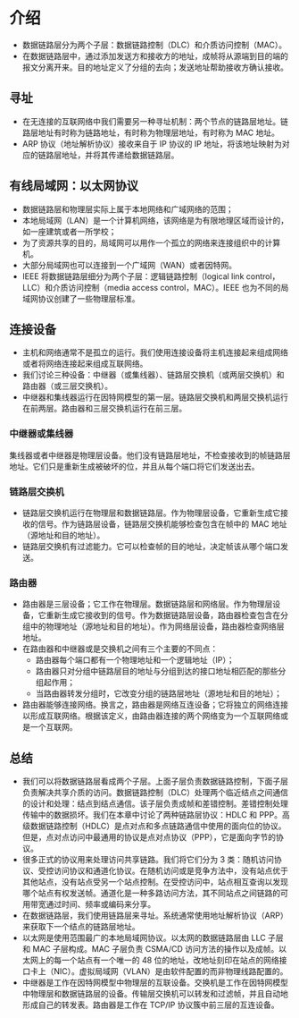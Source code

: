 # 介绍

+ 数据链路层分为两个子层：数据链路控制（DLC）和介质访问控制（MAC）。
+ 在数据链路层中，通过添加发送方和接收方的地址，成帧将从源端到目的端的报文分离开来。目的地址定义了分组的去向；发送地址帮助接收方确认接收。

## 寻址
+ 在无连接的互联网络中我们需要另一种寻址机制：两个节点的链路层地址。链路层地址有时称为链路地址，有时称为物理层地址，有时称为 MAC 地址。
+ ARP 协议（地址解析协议）接收来自于 IP 协议的 IP 地址，将该地址映射为对应的链路层地址，并将其传递给数据链路层。

## 有线局域网：以太网协议
- 数据链路层和物理层实际上属于本地网络和广域网络的范围；
- 本地局域网（LAN）是一个计算机网络，该网络是为有限地理区域而设计的，如一座建筑或者一所学校；
- 为了资源共享的目的，局域网可以用作一个孤立的网络来连接组织中的计算机。
- 大部分局域网也可以连接到一个广域网（WAN）或者因特网。
- IEEE 将数据链路层细分为两个子层：逻辑链路控制（logical link control，LLC）和介质访问控制（media access control，MAC）。IEEE 也为不同的局域网协议创建了一些物理层标准。

## 连接设备
- 主机和网络通常不是孤立的运行。我们使用连接设备将主机连接起来组成网络或者将网络连接起来组成互联网络。
- 我们讨论三种设备：中继器（或集线器）、链路层交换机（或两层交换机）和路由器（或三层交换机）。
- 中继器和集线器运行在因特网模型的第一层。链路层交换机和两层交换机运行在前两层。路由器和三层交换机运行在前三层。

### 中继器或集线器
集线器或者中继器是物理层设备。他们没有链路层地址，不检查接收到的帧链路层地址。它们只是重新生成被破坏的位，并且从每个端口将它们发送出去。

### 链路层交换机
- 链路层交换机运行在物理层和数据链路层。作为物理层设备，它重新生成它接收的信号。作为链路层设备，链路层交换机能够检查包含在帧中的 MAC 地址（源地址和目的地址）。
- 链路层交换机有过滤能力。它可以检查帧的目的地址，决定帧该从哪个端口发送。

### 路由器
- 路由器是三层设备；它工作在物理层。数据链路层和网络层。作为物理层设备，它重新生成它接收到的信号。作为数据链路层设备，路由器检查包含在分组中的物理地址（源地址和目的地址）。作为网络层设备，路由器检查网络层地址。
- 在路由器和中继器或是交换机之间有三个主要的不同点：
  - 路由器每个端口都有一个物理地址和一个逻辑地址（IP）；
  - 路由器只对分组中链路层目的地址与分组到达的接口地址相匹配的那些分组起作用；
  - 当路由器转发分组时，它改变分组的链路层地址（源地址和目的地址）；
- 路由器能够连接网络。换言之，路由器是网络互连设备；它将独立的网络连接以形成互联网络。根据该定义，由路由器连接的两个网络变为一个互联网络或是一个互联网。

## 总结
- 我们可以将数据链路层看成两个子层。上面子层负责数据链路控制，下面子层负责解决共享介质的访问。数据链路控制（DLC）处理两个临近结点之间通信的设计和处理：结点到结点通信。该子层负责成帧和差错控制。差错控制处理传输中的数据损坏。我们在本章中讨论了两种链路层协议：HDLC 和 PPP。高级数据链路控制（HDLC）是点对点和多点链路通信中使用的面向位的协议。但是，点对点访问中最通用的协议是点对点协议（PPP），它是面向字节的协议。
- 很多正式的协议用来处理访问共享链路。我们将它们分为 3 类：随机访问协议、受控访问协议和通道化协议。在随机访问或是竞争方法中，没有站点优于其他站点，没有站点受另一个站点控制。在受控访问中，站点相互查询以发现哪个站点有权发送帧。通道化是一种多路访问方法，其不同站点之间链路的可用带宽通过时间、频率或编码来分享。
- 在数据链路层，我们使用链路层来寻址。系统通常使用地址解析协议（ARP）来获取下一个结点的链路层地址。
- 以太网是使用范围最广的本地局域网协议。以太网的数据链路层由 LLC 子层和 MAC 子层构成。MAC 子层负责 CSMA/CD 访问方法的操作以及成帧。以太网上的每一个站点有一个唯一的 48 位的地址，改地址刻印在站点的网络接口卡上（NIC）。虚拟局域网（VLAN）是由软件配置的而非物理线路配置的。
- 中继器是工作在因特网模型中物理层的互联设备。交换机是工作在因特网模型中物理层和数据链路层的设备。传输层交换机可以转发和过滤帧，并且自动地形成自己的转发表。路由器是工作在 TCP/IP 协议簇中前三层的互连设备。
